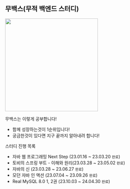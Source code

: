 ## 무백스(무적 백엔드 스터디)
<img src="https://user-images.githubusercontent.com/66772624/227790401-efdd3e2f-d9a5-49f0-9465-a774a1d901ac.png" width="300" height="300">

무백스는 이렇게 공부합니다!
- 함께 성장하는것이 1순위입니다!
- 궁금한것이 있다면 지구 끝까지 알아내려 합니다!

스터디 진행 목록
- 자바 웹 프로그래밍 Next Step (23.01.16 ~ 23.03.20 `완료`)
- 토비의 스프링 부트 - 이해와 원리(23.03.28 ~ 23.05.02 `완료`)
- 자바의 신 (23.03.28 ~ 23.06.27 `완료`)
- 모던 자바 인 액션 (23.07.04 ~ 23.09.26 `완료`)
- Real MySQL 8.0 1, 2권 (23.10.03 ~ 24.04.30 `완료`)
